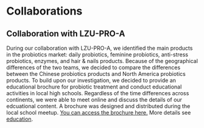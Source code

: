 # Collaborations
## Collaboration with LZU-PRO-A

During our collaboration with LZU-PRO-A, we identified the main products in the probiotics market: daily probiotics, feminine probiotics, anti-stress probiotics, enzymes, and hair & nails products. Because of the geographical differences of the two teams, we decided to compare the differences between the Chinese probiotics products and North America probiotics products. To build upon our investigation, we decided to provide an educational brochure for probiotic treatment and conduct educational activities in local high schools.
Regardless of the time differences across continents, we were able to meet online and discuss the details of our edcuational content. A brochure was designed and distributed during the local school meetup. [You can access the brochure here.](https://static.igem.wiki/teams/4161/wiki/aqua-and-purple-medical-trifold-brochure.pdf) More details see [education](education.md).


